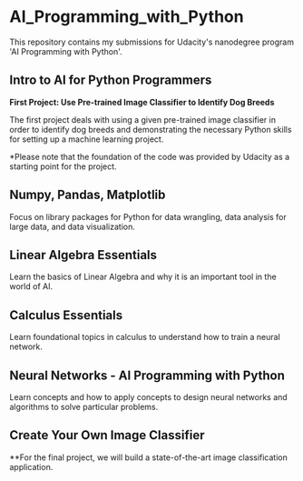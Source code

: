 # AI_Programming_with_Python
This repository contains my submissions for Udacity's nanodegree program 'AI Programming with Python'. 

## Intro to AI for Python Programmers
**First Project: Use Pre-trained Image Classifier to Identify Dog Breeds**

The first project deals with using a given pre-trained image classifier in order to identify dog breeds and demonstrating the necessary Python skills for setting up a machine learning project.

*Please note that the foundation of the code was provided by Udacity as a starting point for the project.

## Numpy, Pandas, Matplotlib

Focus on library packages for Python for data wrangling, data analysis for large data, and data visualization.

## Linear Algebra Essentials

Learn the basics of Linear Algebra and why it is an important tool in the world of AI.

## Calculus Essentials

Learn foundational topics in calculus to understand how to train a neural network.

## Neural Networks - AI Programming with Python

Learn concepts and how to apply concepts to design neural networks and algorithms to solve particular problems.

## Create Your Own Image Classifier

**For the final project, we will build a state-of-the-art image classification application.
